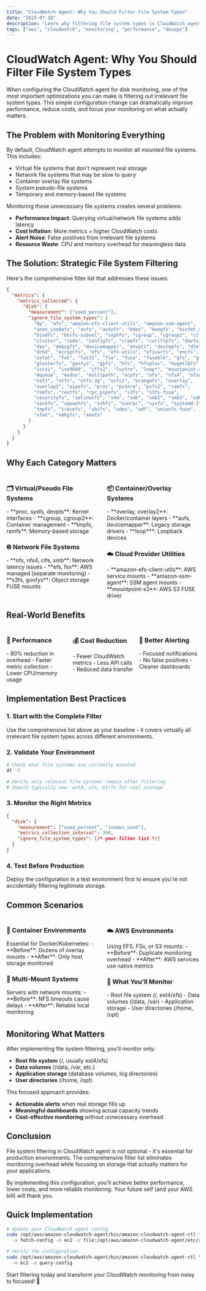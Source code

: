 ```yaml
---
title: "CloudWatch Agent: Why You Should Filter File System Types"
date: "2025-07-10"
description: "Learn why filtering file system types in CloudWatch agent improves performance, reduces costs, and focuses monitoring on what matters most."
tags: ["aws", "cloudwatch", "monitoring", "performance", "devops"]
---
```


# CloudWatch Agent: Why You Should Filter File System Types

When configuring the CloudWatch agent for disk monitoring, one of the most important optimizations you can make is filtering out irrelevant file system types. This simple configuration change can dramatically improve performance, reduce costs, and focus your monitoring on what actually matters.

## The Problem with Monitoring Everything

By default, CloudWatch agent attempts to monitor all mounted file systems. This includes:

- Virtual file systems that don't represent real storage
- Network file systems that may be slow to query
- Container overlay file systems
- System pseudo-file systems
- Temporary and memory-based file systems

Monitoring these unnecessary file systems creates several problems:

- **Performance Impact**: Querying virtual/network file systems adds latency
- **Cost Inflation**: More metrics = higher CloudWatch costs
- **Alert Noise**: False positives from irrelevant file systems
- **Resource Waste**: CPU and memory overhead for meaningless data

## The Solution: Strategic File System Filtering

Here's the comprehensive filter list that addresses these issues:

```json
{
  "metrics": {
    "metrics_collected": {
      "disk": {
        "measurement": ["used_percent"],
        "ignore_file_system_types": [
          "9p", "afs", "amazon-efs-client-utils", "amazon-ssm-agent",
          "anon_inodefs", "aufs", "autofs", "bdev", "beegfs", "binfmt_misc",
          "bindfs", "btrfs-subvol", "cephfs", "cgroup", "cgroup2", "cifs",
          "cluster", "coda", "configfs", "cramfs", "curlftpfs", "davfs2",
          "dax", "debugfs", "devicemapper", "devpts", "devtmpfs", "dlm",
          "drbd", "ecryptfs", "efs", "efs-utils", "efivarfs", "encfs",
          "exfat", "fat", "fat32", "fsx", "fuse", "fuseblk", "gfs", "gfs2",
          "glusterfs", "goofys", "gpfs", "hfs", "hfsplus", "hugetlbfs",
          "iscsi", "iso9660", "jffs2", "lustre", "loop*", "mountpoint-s3",
          "mqueue", "msdos", "multipath", "ncpfs", "nfs", "nfs4", "nfsd",
          "nsfs", "ntfs", "ntfs-3g", "ocfs2", "orangefs", "overlay",
          "overlay2", "pipefs", "proc", "pstore", "pvfs2", "ramfs",
          "romfs", "rootfs", "rpc_pipefs", "s3fs", "s3fs-fuse",
          "securityfs", "selinuxfs", "shm", "smb", "smb2", "smb3", "smbfs",
          "sockfs", "squashfs", "sshfs", "sunrpc", "sysfs", "systemd-1",
          "tmpfs", "tracefs", "ubifs", "udev", "udf", "unionfs-fuse",
          "vfat", "vmhgfs", "xenfs"
        ]
      }
    }
  }
}
```

## Why Each Category Matters

<div style="display: grid; grid-template-columns: 1fr 1fr; gap: 20px; margin: 20px 0;">
<div>

<h3>🗂️ Virtual/Pseudo File Systems</h3>
- **proc, sysfs, devpts**: Kernel interfaces
- **cgroup, cgroup2**: Container management
- **tmpfs, ramfs**: Memory-based storage

<h3>🌐 Network File Systems</h3>
- **nfs, nfs4, cifs, smb**: Network latency issues
- **efs, fsx**: AWS managed (separate monitoring)
- **s3fs, goofys**: Object storage FUSE mounts

</div>
<div>

<h3>📦 Container/Overlay Systems</h3>
- **overlay, overlay2**: Docker/container layers
- **aufs, devicemapper**: Legacy storage drivers
- **loop***: Loopback devices

<h3>☁️ Cloud Provider Utilities</h3>
- **amazon-efs-client-utils**: AWS service mounts
- **amazon-ssm-agent**: SSM agent mounts
- **mountpoint-s3**: AWS S3 FUSE driver

</div>
</div>

## Real-World Benefits

<div style="display: grid; grid-template-columns: 1fr 1fr 1fr; gap: 15px; margin: 20px 0;">
<div>

<h3>🚀 Performance</h3>
- 80% reduction in overhead
- Faster metric collection
- Lower CPU/memory usage

</div>
<div>

<h3>💰 Cost Reduction</h3>
- Fewer CloudWatch metrics
- Less API calls
- Reduced data transfer

</div>
<div>

<h3>🎯 Better Alerting</h3>
- Focused notifications
- No false positives
- Cleaner dashboards

</div>
</div>

## Implementation Best Practices

### 1. Start with the Complete Filter
Use the comprehensive list above as your baseline - it covers virtually all irrelevant file system types across different environments.

### 2. Validate Your Environment
```bash
# Check what file systems are currently mounted
df -T

# Verify only relevant file systems remain after filtering
# Should typically see: ext4, xfs, btrfs for real storage
```

### 3. Monitor the Right Metrics
```json
{
  "disk": {
    "measurement": ["used_percent", "inodes_used"],
    "metrics_collection_interval": 300,
    "ignore_file_system_types": [/* your filter list */]
  }
}
```

### 4. Test Before Production
Deploy the configuration in a test environment first to ensure you're not accidentally filtering legitimate storage.

## Common Scenarios

<div style="display: grid; grid-template-columns: 1fr 1fr; gap: 20px; margin: 20px 0;">
<div>

<h3>🐳 Container Environments</h3>
Essential for Docker/Kubernetes:
- **Before**: Dozens of overlay mounts
- **After**: Only host storage monitored

<h3>🔗 Multi-Mount Systems</h3>
Servers with network mounts:
- **Before**: NFS timeouts cause delays
- **After**: Reliable local monitoring

</div>
<div>

<h3>☁️ AWS Environments</h3>
Using EFS, FSx, or S3 mounts:
- **Before**: Duplicate monitoring overhead
- **After**: AWS services use native metrics

<h3>🎯 What You'll Monitor</h3>
- Root file system (/, ext4/xfs)
- Data volumes (/data, /var)
- Application storage
- User directories (/home, /opt)

</div>
</div>

## Monitoring What Matters

After implementing file system filtering, you'll monitor only:

- **Root file system** (/, usually ext4/xfs)
- **Data volumes** (/data, /var, etc.)
- **Application storage** (database volumes, log directories)
- **User directories** (/home, /opt)

This focused approach provides:
- **Actionable alerts** when real storage fills up
- **Meaningful dashboards** showing actual capacity trends
- **Cost-effective monitoring** without unnecessary overhead

## Conclusion

File system filtering in CloudWatch agent is not optional - it's essential for production environments. The comprehensive filter list eliminates monitoring overhead while focusing on storage that actually matters for your applications.

By implementing this configuration, you'll achieve better performance, lower costs, and more reliable monitoring. Your future self (and your AWS bill) will thank you.

## Quick Implementation

```bash
# Update your CloudWatch agent config
sudo /opt/aws/amazon-cloudwatch-agent/bin/amazon-cloudwatch-agent-ctl \
  -a fetch-config -m ec2 -c file:/opt/aws/amazon-cloudwatch-agent/etc/amazon-cloudwatch-agent.json -s

# Verify the configuration
sudo /opt/aws/amazon-cloudwatch-agent/bin/amazon-cloudwatch-agent-ctl \
  -m ec2 -a query-config
```

Start filtering today and transform your CloudWatch monitoring from noisy to focused! 🎯